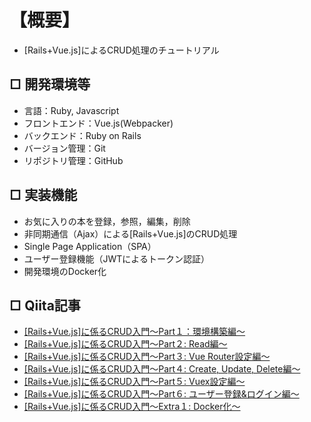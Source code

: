 # 【概要】
- [Rails+Vue.js]によるCRUD処理のチュートリアル

## □ 開発環境等
- 言語：Ruby, Javascript
- フロントエンド：Vue.js(Webpacker)
- バックエンド：Ruby on Rails
- バージョン管理：Git
- リポジトリ管理：GitHub

## □ 実装機能
- お気に入りの本を登録，参照，編集，削除
- 非同期通信（Ajax）による[Rails+Vue.js]のCRUD処理
- Single Page Application（SPA）
- ユーザー登録機能（JWTによるトークン認証）
- 開発環境のDocker化

## □ Qiita記事
- [[Rails+Vue.js]に係るCRUD入門〜Part１：環境構築編〜](https://qiita.com/Moo_Moo_Farm/items/afacfe4349af6a106253)
- [[Rails+Vue.js]に係るCRUD入門〜Part２: Read編〜](https://qiita.com/Moo_Moo_Farm/items/fdf133d4c2bcf6d207b6)
- [[Rails+Vue.js]に係るCRUD入門〜Part３: Vue Router設定編〜](https://qiita.com/Moo_Moo_Farm/items/075e970287cb1aaf52c1)
- [[Rails+Vue.js]に係るCRUD入門〜Part４: Create, Update, Delete編〜](https://qiita.com/Moo_Moo_Farm/items/8cf46e228d59417550b1)
- [[Rails+Vue.js]に係るCRUD入門〜Part５: Vuex設定編〜](https://qiita.com/Moo_Moo_Farm/items/fbc2e8c8f971dc5fe4bb)
- [[Rails+Vue.js]に係るCRUD入門〜Part６: ユーザー登録&ログイン編〜](https://qiita.com/Moo_Moo_Farm/items/65aaa2ac7f8cef50fca6)
- [[Rails+Vue.js]に係るCRUD入門〜Extra１: Docker化〜]()
